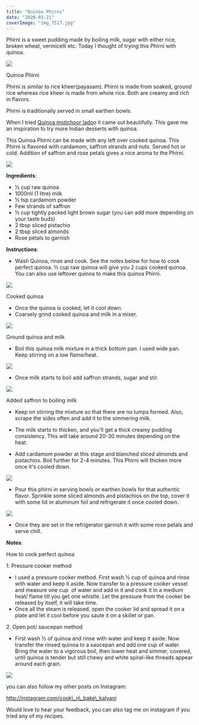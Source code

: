 ```yaml
---
title: "Quinoa Phirni"
date: "2020-03-21"
coverImage: "img_7517.jpg"
---
```


Phirni is a sweet pudding made by boiling milk, sugar with either rice, broken wheat, vermicelli etc. Today I thought of trying this Phirni with quinoa.

![](https://cooknbakekalyani.files.wordpress.com/2020/03/img_7520.jpg?w=768)

Quinoa Phirni

Phirni is similar to rice kheer(payasam). Phirni is made from soaked, ground rice whereas rice kheer is made from whole rice. Both are creamy and rich in flavors.

Phirni is traditionally served in small earthen bowls. 

When I tried [Quinoa motichoor lado](https://cooknbakekalyani.wordpress.com/2019/12/26/quinoa-ladoo/)o it came out beautifully. This gave me an inspiration to try more Indian desserts with quinoa. 

This Quinoa Phirni can be made with any left over cooked quinoa. This Phirni is flavored with cardamom, saffron strands and nuts. Served hot or cold. Addition of saffron and rose petals gives a nice aroma to the Phirni.

![](https://cooknbakekalyani.files.wordpress.com/2020/03/img_7521.jpg?w=1024)

**Ingredients**:

- ½ cup raw quinoa
- 1000ml (1 litre) milk
- ½ tsp cardamom powder
- Few strands of saffron
- ½ cup tightly packed light brown sugar (you can add more depending on your taste buds)
- 2 tbsp sliced pistachio
- 2 tbsp sliced almonds
- Rose petals to garnish

**Instructions**:

- Wash Quinoa, rinse and cook. See the notes below for how to cook perfect quinoa. ½ cup raw quinoa will give you 2 cups cooked quinoa. You can also use leftover quinoa to make this quinoa Phirni.

![](https://cooknbakekalyani.files.wordpress.com/2020/03/img_7493.jpg?w=1024)

Cooked quinoa

- Once the quinoa is cooked, let it cool down.
- Coarsely grind cooked quinoa and milk in a mixer.

![](https://cooknbakekalyani.files.wordpress.com/2020/03/img_7495.jpg?w=768)

Ground quinoa and milk

- Boil this quinoa milk mixture in a thick bottom pan. I used wide pan. Keep stirring on a low flame/heat.

![](https://cooknbakekalyani.files.wordpress.com/2020/03/img_7497.jpg?w=1024)

- Once milk starts to boil add saffron strands, sugar and stir.

![](https://cooknbakekalyani.files.wordpress.com/2020/03/img_7501.jpg?w=768)

Added saffron to boiling milk

- Keep on stirring the mixture so that there are no lumps formed. Also, scrape the sides often and add it to the simmering milk.

- The milk starts to thicken, and you'll get a thick creamy pudding consistency. This will take around 20-30 minutes depending on the heat.

- Add cardamom powder at this stage and blanched sliced almonds and pistachios. Boil further for 2-4 minutes. This Phirni will thicken more once it's cooled down.

![](https://cooknbakekalyani.files.wordpress.com/2020/03/img_7505.jpg?w=768)

- Pour this phirni in serving bowls or earthen bowls for that authentic flavor. Sprinkle some sliced almonds and pistachios on the top, cover it with some lid or aluminum foil and refrigerate it once cooled down.

![](https://cooknbakekalyani.files.wordpress.com/2020/03/img_7513.jpg?w=768)

- Once they are set in the refrigerator garnish it with some rose petals and serve chill.

**Notes**:

How to cook perfect quinoa

1\. Pressure cooker method

- I used a pressure cooker method. First wash ½ cup of quinoa and rinse with water and keep it aside. Now transfer to a pressure cooker vessel and measure one cup  of water and add in it and cook it in a medium heat/ flame till you get one whistle. Let the pressure from the cooker be released by itself, it will take time. 
- Once all the steam is released, open the cooker lid and spread it on a plate and let it cool before you saute it on a skillet or pan.

2\. Open pot/ saucepan method

- First wash ½ of quinoa and rinse with water and keep it aside. Now transfer the rinsed quinoa to a saucepan and add one cup of water. Bring the water to a vigorous boil, then lower heat and simmer, covered, until quinoa is tender but still chewy and white spiral-like threads appear around each grain.

![](https://cooknbakekalyani.files.wordpress.com/2020/03/img_7517.jpg?w=768)

you can also follow my other posts on Instagram:

http://instagram.com/cook\_n\_bake\_kalyani

Would love to hear your feedback, you can also tag me on instagram if you tried any of my recipes.
